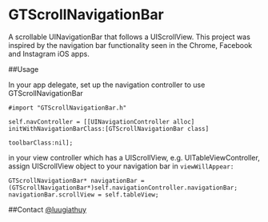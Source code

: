 GTScrollNavigationBar
=====================

A scrollable UINavigationBar that follows a UIScrollView. This project was inspired by the navigation bar functionality seen in the Chrome, Facebook and Instagram iOS apps.

##Usage

In your app delegate, set up the navigation controller to use GTScrollNavigationBar
```
#import "GTScrollNavigationBar.h"

self.navController = [[UINavigationController alloc] initWithNavigationBarClass:[GTScrollNavigationBar class] 
                                                                   toolbarClass:nil];
```

in your view controller which has a UIScrollView, e.g. UITableViewController, assign UIScrollView object to your navigation bar in ```viewWillAppear:```
```
GTScrollNavigationBar* navigationBar = (GTScrollNavigationBar*)self.navigationController.navigationBar;
navigationBar.scrollView = self.tableView;
```

##Contact
[@luugiathuy](http://twitter.com/luugiathuy)
